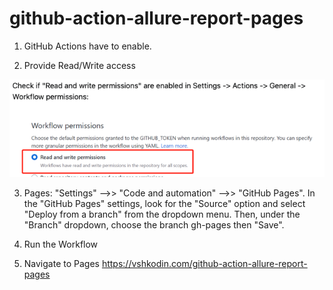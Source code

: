 # github-action-allure-report-pages

1. GitHub Actions have to enable.

2. Provide Read/Write access 

![Img](documents/img.png)

3. Pages: "Settings" -->> "Code and automation" -->> "GitHub Pages".
In the "GitHub Pages" settings, look for the "Source" option and select "Deploy from a branch" from the dropdown menu.
Then, under the "Branch" dropdown, choose the branch  gh-pages then "Save".

4. Run the Workflow

5. Navigate to Pages https://vshkodin.com/github-action-allure-report-pages
